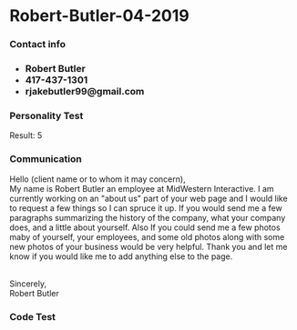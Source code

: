 # Robert-Butler-04-2019
<html>
<body>
  <h3>Contact info<h3>
 <ul>
   <li>Robert Butler</li>
   <li>417-437-1301</li>
   <li>rjakebutler99@gmail.com</li>
 </ul>
 <h3>Personality Test</h3> 
 
 <p>Result: 5</p>
 
 <h3>Communication</h3>
 
 <p>Hello (client name or to whom it may concern),
  <br>  My name is Robert Butler an employee at MidWestern Interactive. I am currently working on an "about us" part of your web page and I would like to request a few things so I can spruce it up. If you would send me a few paragraphs summarizing the history of the company, what your company does, and a little about yourself. Also If you could send me a few photos maby of yourself, your employees, and some old photos along with some new photos of your business would be very helpful. Thank you and let me know if you would like me to add anything else to the page.

<br>Sincerely,
<br>  Robert Butler</p>
  
 <h3> Code Test</h3>
</body>
 </html>
